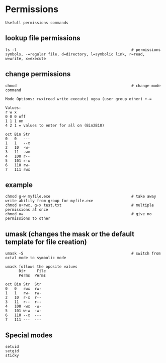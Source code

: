 # Permissions

    Usefull permissions commands
    
## lookup file permissions

    ls -l                                                   # permissions symbols, -=regular file, d=directory, l=symbolic link, r=read, w=write, x=execute
    
## change permissions

    chmod                                                   # change mode command
    
    Mode Options: rwx(read write execute) ugoa (user group other) +-=
    
    Values:
    r w x
    0 0 0 off
    1 1 1 on
    4 2 1 = values to enter for all on (Bin2B10)
    
    oct Bin Str
    0   0   ---
    1   1   --x
    2   10  -w-
    3   11  -wx
    4   100 r--
    5   101 r-x
    6   110 rw-
    7   111 rwx
    
## example

    chmod g-w myfile.exe                                    # take away write ability from group for myfile.exe
    chmod u+rwx, g-x test.txt                               # multiple permissions at once
    chmod o=                                                # give no permissions to other
    
## umask (changes the mask or the default template for file creation)

    umask -S                                                # switch from octal mode to symbolic mode

    umask follows the oposite values
          Dir     File
          Perms  Perms    
          
    oct Bin Str  Str 
    0   0   rwx  rw-
    1   1   rw-  rw-
    2   10  r-x  r--
    3   11  r--  r--
    4   100 -wx  -w-
    5   101 w-w  -w-
    6   110 --x  ---
    7   111 ---  ---
    
## Special modes

    setuid
    setgid
    sticky
